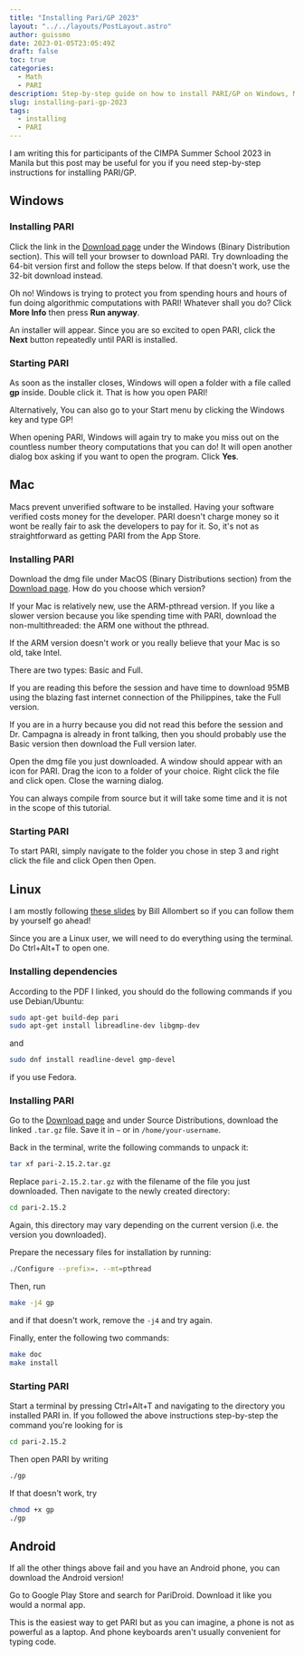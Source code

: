```yaml
---
title: "Installing Pari/GP 2023"
layout: "../../layouts/PostLayout.astro"
author: guissmo
date: 2023-01-05T23:05:49Z
draft: false
toc: true
categories:
  - Math
  - PARI
description: Step-by-step guide on how to install PARI/GP on Windows, Mac, and Linux.
slug: installing-pari-gp-2023
tags:
  - installing
  - PARI
---
```


I am writing this for participants of the CIMPA Summer School 2023 in Manila but this post may be useful for you if you need step-by-step instructions for installing PARI/GP.

## Windows

### Installing PARI

Click the link in the [Download page](https://pari.math.u-bordeaux.fr/download.html) under the Windows (Binary Distribution section). This will tell your browser to download PARI. Try downloading the 64-bit version first and follow the steps below. If that doesn't work, use the 32-bit download instead.

Oh no! Windows is trying to protect you from spending hours and hours of fun doing algorithmic computations with PARI! Whatever shall you do? Click **More Info** then press **Run anyway**.

An installer will appear. Since you are so excited to open PARI, click the **Next** button repeatedly until PARI is installed.

### Starting PARI

As soon as the installer closes, Windows will open a folder with a file called **gp** inside. Double click it. That is how you open PARI!

Alternatively, You can also go to your Start menu by clicking the Windows key and type GP!

When opening PARI, Windows will again try to make you miss out on the countless number theory computations that you can do! It will open another dialog box asking if you want to open the program. Click **Yes**.

## Mac

Macs prevent unverified software to be installed. Having your software verified costs money for the developer. PARI doesn't charge money so it wont be really fair to ask the developers to pay for it. So, it's not as straightforward as getting PARI from the App Store.

### Installing PARI

Download the dmg file under MacOS (Binary Distributions section) from the [Download page](https://pari.math.u-bordeaux.fr/download.html). How do you choose which version?

If your Mac is relatively new, use the ARM-pthread version. If you like a slower version because you like spending time with PARI, download the non-multithreaded: the ARM one without the pthread.

If the ARM version doesn't work or you really believe that your Mac is so old, take Intel.

There are two types: Basic and Full.

If you are reading this before the session and have time to download 95MB using the blazing fast internet connection of the Philippines, take the Full version.

If you are in a hurry because you did not read this before the session and Dr. Campagna is already in front talking, then you should probably use the Basic version then download the Full version later.

Open the dmg file you just downloaded. A window should appear with an icon for PARI. Drag the icon to a folder of your choice. Right click the file and click open. Close the warning dialog.

You can always compile from source but it will take some time and it is not in the scope of this tutorial.

### Starting PARI

To start PARI, simply navigate to the folder you chose in step 3 and right click the file and click Open then Open.

## Linux

I am mostly following [these slides](https://pari.math.u-bordeaux.fr/Events/PARI2022b/talks/sources.pdf) by Bill Allombert so if you can follow them by yourself go ahead!

Since you are a Linux user, we will need to do everything using the terminal. Do Ctrl+Alt+T to open one.

### Installing dependencies

According to the PDF I linked, you should do the following commands if you use Debian/Ubuntu:

```bash
sudo apt-get build-dep pari
sudo apt-get install libreadline-dev libgmp-dev
```

and

```bash
sudo dnf install readline-devel gmp-devel
```

if you use Fedora.

### Installing PARI

Go to the [Download page](https://pari.math.u-bordeaux.fr/download.html) and under Source Distributions, download the linked `.tar.gz` file. Save it in `~` or in `/home/your-username`.

Back in the terminal, write the following commands to unpack it:

```bash
tar xf pari-2.15.2.tar.gz
```

Replace `pari-2.15.2.tar.gz` with the filename of the file you just downloaded. Then navigate to the newly created directory:

```bash
cd pari-2.15.2
```

Again, this directory may vary depending on the current version (i.e. the version you downloaded).

Prepare the necessary files for installation by running:

```bash
./Configure --prefix=. --mt=pthread
```

Then, run

```bash
make -j4 gp
```

and if that doesn't work, remove the `-j4` and try again.

Finally, enter the following two commands:

```bash
make doc
make install
```

### Starting PARI

Start a terminal by pressing Ctrl+Alt+T and navigating to the directory you installed PARI in. If you followed the above instructions step-by-step the command you're looking for is

```bash
cd pari-2.15.2
```

Then open PARI by writing

```bash
./gp
```

If that doesn't work, try

```bash
chmod +x gp
./gp
```

## Android

If all the other things above fail and you have an Android phone, you can download the Android version!

Go to Google Play Store and search for PariDroid. Download it like you would a normal app.

This is the easiest way to get PARI but as you can imagine, a phone is not as powerful as a laptop. And phone keyboards aren't usually convenient for typing code.
